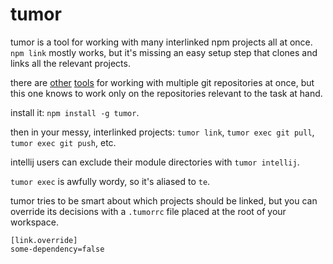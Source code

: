 tumor
=====

tumor is a tool for working with many interlinked npm projects all at once. `npm link` mostly works, but it's missing an easy setup step that clones and links all the relevant projects.

there are [other](http://myrepos.branchable.com/) [tools](https://github.com/pulseenergy/mgit) for working with multiple git repositories at once, but this one knows to work only on the repositories relevant to the task at hand.

install it: `npm install -g tumor`.

then in your messy, interlinked projects: `tumor link`, `tumor exec git pull`, `tumor exec git push`, etc.

intellij users can exclude their module directories with `tumor intellij`.

`tumor exec` is awfully wordy, so it's aliased to `te`.

tumor tries to be smart about which projects should be linked, but you can override its decisions with a `.tumorrc` file placed at the root of your workspace.
```
[link.override]
some-dependency=false
```
